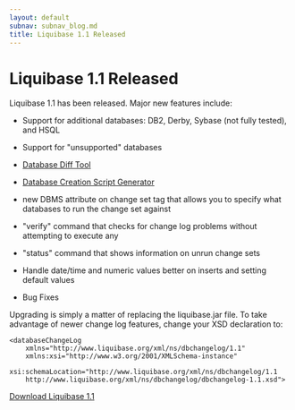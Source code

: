 ```yaml
---
layout: default
subnav: subnav_blog.md
title: Liquibase 1.1 Released
---
```

# Liquibase 1.1 Released

Liquibase 1.1 has been released.  Major new features include:

- Support for additional databases: DB2, Derby, Sybase (not fully tested), and HSQL

- Support for "unsupported" databases

- <a href="http://www.liquibase.org/manual/latest/diff.html">Database Diff Tool</a>

- <a href="http://www.liquibase.org/manual/latest/generate_changelog.html">Database Creation Script Generator</a>

- new DBMS attribute on change set tag that allows you to specify what databases to run the change set against

- "verify" command that checks for change log problems without attempting to execute any

- "status" command that shows information on unrun change sets

- Handle date/time and numeric values better on inserts and setting default values

- Bug Fixes

Upgrading is simply a matter of replacing the liquibase.jar file.  To take advantage of newer change log features, change your XSD declaration to:

    <databaseChangeLog
        xmlns="http://www.liquibase.org/xml/ns/dbchangelog/1.1"
        xmlns:xsi="http://www.w3.org/2001/XMLSchema-instance"
        xsi:schemaLocation="http://www.liquibase.org/xml/ns/dbchangelog/1.1
        http://www.liquibase.org/xml/ns/dbchangelog/dbchangelog-1.1.xsd">

<a href="https://download.liquibase.org/download-community/">Download Liquibase 1.1</a>

